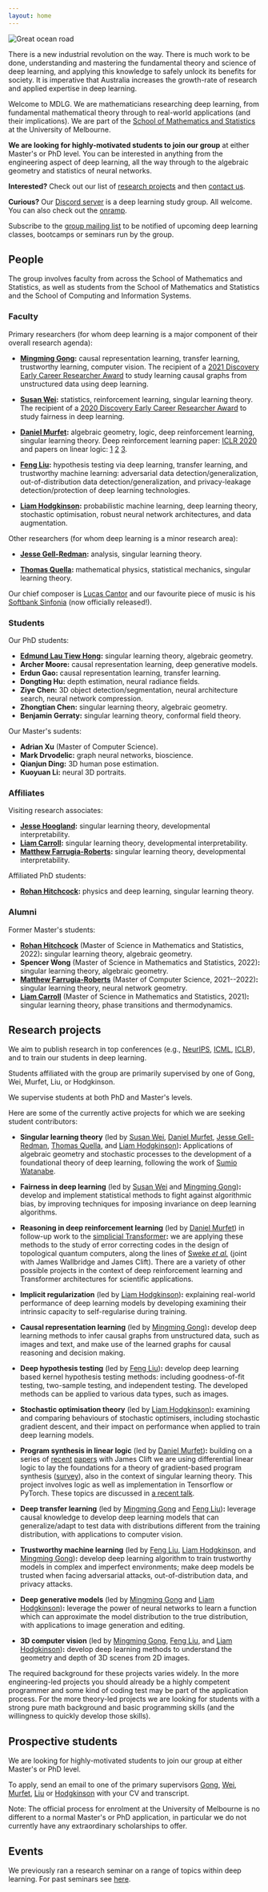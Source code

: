 ```yaml
---
layout: home
---
```


![Great ocean road](ocean.jpg?w=1740&h=980&fit=crop&crop=center&auto=format)

There is a new industrial revolution on the way.
There is much work to be done, understanding and mastering the fundamental
theory and science of deep learning, and applying this knowledge to safely
unlock its benefits for society.
It is imperative that Australia increases the growth-rate of research and
applied expertise in deep learning.

Welcome to MDLG.
We are mathematicians researching deep learning, from fundamental
mathematical theory through to real-world applications (and their
implications).
We are part of the
  [School of Mathematics and Statistics](https://ms.unimelb.edu.au/home)
at the University of Melbourne.

**We are looking for highly-motivated students to join our group**
at either Master's or PhD level.
You can be interested in anything from the engineering aspect of deep
learning, all the way through to the algebraic geometry and statistics of
neural networks.

**Interested?** Check out our list of [research projects](#research-projects) and
then [contact us](#prospective-students).

**Curious?**
Our [Discord server](https://discord.gg/XwAc3hH) is a deep learning study group.
All welcome.
You can also check out the [onramp](onramp).

Subscribe to the [group mailing list](https://tinyletter.com/mdlg) to be
notified of upcoming deep learning classes, bootcamps or seminars run by the
group.

<!-- We hope that that some of our students will found companies, providing
employment for other mathematicians and contributing to responsible
Australian productivity growth through new forms of perceptual and cognitive
automation. -->

<!--We run a [seminar](http://therisingsea.org/post/seminar-ch/) on deep
learning.-->

<!--Feel free to drop by for a chat in our **public office hours** on
[Zoom](https://unimelb.zoom.us/j/537135126) (on hiatus for one week while a
new time is decided, see Discord).-->

<!--
*Iluka is an Aboriginal Australian word meaning:
[by the sea](https://www.gnb.nsw.gov.au/place_naming/placename_search/extract?id=MackXtrXan).*
-->

## People

The group involves faculty from across the School of Mathematics and
Statistics, as well as students from the School of Mathematics and Statistics
and the School of Computing and Information Systems.

### Faculty

Primary researchers (for whom deep learning is a major component of their
overall research agenda):

* **[Mingming Gong](https://mingming-gong.github.io/):**
  causal representation learning, transfer learning, trustworthy learning,
  computer vision.
  The recipient of a
    [2021 Discovery Early Career Researcher Award](https://dataportal.arc.gov.au/RGS/Web/Grants/DE210101624)
  to study learning causal graphs from unstructured data using deep learning.

* **[Susan Wei](https://www.suswei.com/):**
  statistics, reinforcement learning, singular learning theory.
  The recipient of a
    [2020 Discovery Early Career Researcher Award](https://dataportal.arc.gov.au/NCGP/Web/Grant/Grant/DE200101253)
  to study fairness in deep learning.

* **[Daniel Murfet](http://therisingsea.org/):**
  algebraic geometry, logic, deep reinforcement learning, singular learning
  theory.
  Deep reinforcement learning paper:
    [ICLR 2020](https://openreview.net/forum?id=rkecJ6VFvr)
  and papers on linear logic:
    [1](https://arxiv.org/abs/1407.2650)
    [2](https://arxiv.org/abs/1805.10770)
    [3](https://arxiv.org/abs/1805.11813).

* **[Feng Liu](https://fengliu90.github.io/):**
  hypothesis testing via deep learning, transfer learning, and trustworthy
  machine learning: adversarial data detection/generalization,
  out-of-distribution data detection/generalization, and privacy-leakage
  detection/protection of deep learning technologies. 

* **[Liam Hodgkinson](https://www.liamhodgkinson.com):**
  probabilistic machine learning, deep learning theory, stochastic
  optimisation, robust neural network architectures, and data augmentation.

Other researchers (for whom deep learning is a minor research area):

* **[Jesse Gell-Redman](https://sites.google.com/site/jessegellredman/):**
  analysis, singular learning theory.

* **[Thomas Quella](https://researchers.ms.unimelb.edu.au/~tquella@unimelb/#home):**
  mathematical physics, statistical mechanics, singular learning theory.

Our chief composer is
  [Lucas Cantor](https://www.lucascantormusic.com/)
and our favourite piece of music is his
  [Softbank Sinfonia](https://open.spotify.com/album/3Y0xYCNHtl6HNeEoxyP96c?si=5VHQ4D54RauyuPIO4rx6Jg)
(now officially released!).

### Students

Our PhD students:

* **[Edmund Lau Tiew Hong](https://edmundlth.github.io/):**
  singular learning theory, algebraic geometry.
* **Archer Moore:**
  causal representation learning, deep generative models.
* **Erdun Gao:**
  causal representation learning, transfer learning.
* **Dongting Hu:**
  depth estimation, neural radiance fields.
* **Ziye Chen:**
  3D object detection/segmentation, neural architecture search, neural
  network compression.
* **Zhongtian Chen:**
  singular learning theory, algebraic geometry.
* **Benjamin Gerraty:**
  singular learning theory, conformal field theory.

Our Master's sudents:

* **Adrian Xu** (Master of Computer Science).
* **Mark Drvodelic:**
  graph neural networks, bioscience.
* **Qianjun Ding:**
  3D human pose estimation.
* **Kuoyuan Li:**
  neural 3D portraits.

### Affiliates

Visiting research associates:

* **[Jesse Hoogland](https://www.jessehoogland.com/):**
  singular learning theory, developmental interpretability.
* **[Liam Carroll](https://lemmykc.github.io/):**
  singular learning theory, developmental interpretability.
* **[Matthew Farrugia-Roberts](https://far.in.net):**
  singular learning theory, developmental interpretability.

Affiliated PhD students:

* **[Rohan Hitchcock](http://rohanhitchcock.com/):**
  physics and deep learning, singular learning theory.

### Alumni

Former Master's students:

* **[Rohan Hitchcock](http://rohanhitchcock.com/)**
  (Master of Science in Mathematics and Statistics, 2022)**:**
  singular learning theory, algebraic geometry.
* **Spencer Wong**
  (Master of Science in Mathematics and Statistics, 2022)**:**
  singular learning theory, algebraic geometry.
* **[Matthew Farrugia-Roberts](https://far.in.net)**
  (Master of Computer Science, 2021--2022)**:**
  singular learning theory, neural network geometry.
* **[Liam Carroll](https://lemmykc.github.io/)**
  (Master of Science in Mathematics and Statistics, 2021)**:**
  singular learning theory, phase transitions and thermodynamics.


## Research projects

We aim to publish research in top conferences
  (e.g., [NeurIPS](https://nips.cc/), [ICML](https://icml.cc/),
  [ICLR](https://iclr.cc/)),
and to train our students in deep learning.

Students affiliated with the group are primarily supervised by one of
Gong, Wei, Murfet, Liu, or Hodgkinson.
<!--and are expected to participate in the group seminar.-->
We supervise students at both PhD and Master's levels.

Here are some of the
currently active projects for which we are seeking student contributors:

* **Singular learning theory**
  (led by [Susan Wei](https://www.suswei.com/),
  [Daniel Murfet](http://therisingsea.org/),
  [Jesse Gell-Redman](https://sites.google.com/site/jessegellredman/),
  [Thomas Quella](https://researchers.ms.unimelb.edu.au/~tquella@unimelb/#home),
  and [Liam Hodgkinson](https://www.liamhodgkinson.com))**:**
  Applications of algebraic geometry and stochastic processes to the
  development of a foundational theory of deep learning, following the work
  of [Sumio Watanabe](http://watanabe-www.math.dis.titech.ac.jp/users/swatanab/singular-learning-theory.html).

* **Fairness in deep learning**
  (led by [Susan Wei](https://www.suswei.com/) and
  [Mingming Gong](https://mingming-gong.github.io/))**:**
  develop and implement statistical methods to fight against algorithmic bias,
  by improving techniques for imposing invariance on deep learning
  algorithms.

* **Reasoning in deep reinforcement learning**
  (led by [Daniel Murfet](http://therisingsea.org/)) in follow-up work to the
  [simplicial Transformer](https://openreview.net/forum?id=rkecJ6VFvr)**:**
  we are applying these methods to the study of error correcting codes in the
  design of topological quantum computers, along the lines of
  [Sweke *et al.*](https://arxiv.org/abs/1810.07207)
  (joint with James Wallbridge and James Clift).
  There are a variety of other possible projects in the context of deep
  reinforcement learning and Transformer architectures for scientific
  applications.

* **Implicit regularization**
  (led by [Liam Hodgkinson](https://www.liamhodgkinson.com))**:**
  explaining real-world performance of deep learning models by developing
  examining their intrinsic capacity to self-regularise during training.

* **Causal representation learning**
  (led by [Mingming Gong](https://mingming-gong.github.io/))**:**
  develop deep learning methods to infer causal graphs from unstructured
  data, such as images and text, and make use of the learned graphs for
  causal reasoning and decision making.

* **Deep hypothesis testing**
  (led by [Feng Liu](https://fengliu90.github.io/))**:**
  develop deep learning based kernel hypothesis testing methods: including
  goodness-of-fit testing, two-sample testing, and independent testing. The
  developed methods can be applied to various data types, such as images.

* **Stochastic optimisation theory**
  (led by [Liam Hodgkinson](https://www.liamhodgkinson.com))**:**
  examining and comparing behaviours of stochastic optimisers, including
  stochastic gradient descent, and their impact on performance when applied
  to train deep learning models. 

* **Program synthesis in linear logic**
  (led by [Daniel Murfet](http://therisingsea.org/))**:**
  building on a series of
  [recent](https://arxiv.org/abs/1805.10770)
  [papers](https://arxiv.org/abs/1805.11813)
  with James Clift we are using differential linear logic to lay the
  foundations for a theory of gradient-based program synthesis
  ([survey](https://gist.github.com/dmurfet/688af9d4413cbb9a13ca5d50b28ddcbc)),
  also in the context of singular learning theory. This project involves
  logic as well as implementation in Tensorflow or PyTorch.
  These topics are discussed in [a recent talk](https://youtu.be/IW4LjjAWrO4).

* **Deep transfer learning**
  (led by [Mingming Gong](https://mingming-gong.github.io/)
  and [Feng Liu](https://fengliu90.github.io/))**:**
  leverage causal knowledge to develop deep learning models that can
  generalize/adapt to test data with distributions different from the
  training distribution, with applications to computer vision.

* **Trustworthy machine learning**
  (led by [Feng Liu](https://fengliu90.github.io/),
  [Liam Hodgkinson](https://www.liamhodgkinson.com),
  and [Mingming Gong](https://mingming-gong.github.io/))**:**
  develop deep learning algorithm to train trustworthy models in complex and
  imperfect environments; make deep models be trusted when facing adversarial
  attacks, out-of-distribution data, and privacy attacks.

* **Deep generative models**
  (led by [Mingming Gong](https://mingming-gong.github.io/)
  and [Liam Hodgkinson](https://www.liamhodgkinson.com))**:**
  leverage the power of neural networks to learn a function which can
  approximate the model distribution to the true distribution, with
  applications to image generation and editing.

* **3D computer vision**
  (led by [Mingming Gong](https://mingming-gong.github.io/),
  [Feng Liu](https://fengliu90.github.io/),
  and [Liam Hodgkinson](https://www.liamhodgkinson.com))**:**
  develop deep learning methods to understand the geometry and depth of 3D
  scenes from 2D images.

The required background for these projects varies widely. In the more
engineering-led projects you should already be a highly competent programmer
and some kind of coding test may be part of the application process. For the
more theory-led projects we are looking for students with a strong pure math
background and basic programming skills (and the willingness to quickly
develop those skills).

## Prospective students

We are looking for highly-motivated students to join our group at either
Master's or PhD level.

To apply, send an email to one of the primary supervisors
  [Gong](mailto:mingming.gong@unimelb.edu.au),
  [Wei](mailto:susan.wei@unimelb.edu.au),
  [Murfet](mailto:d.murfet@unimelb.edu.au),
  [Liu](mailto:d.feng.liu1@unimelb.edu.au) or
  [Hodgkinson](lhodgkinson@unimelb.edu.au)
with your CV and transcript.

Note:
The official process for enrolment at the University of Melbourne is no
different to a normal Master's or PhD application, in particular we do not
currently have any extraordinary scholarships to offer.

## Events

We previously ran a research seminar on a range of topics within deep
learning.
For past seminars see [here](seminar).
